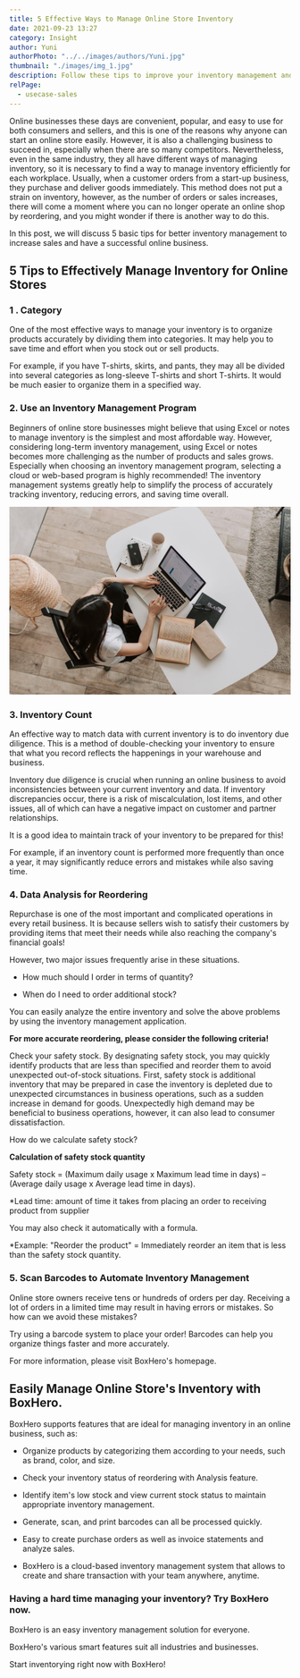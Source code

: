 ```yaml
---
title: 5 Effective Ways to Manage Online Store Inventory
date: 2021-09-23 13:27
category: Insight
author: Yuni
authorPhoto: "../../images/authors/Yuni.jpg"
thumbnail: "./images/img_1.jpg"
description: Follow these tips to improve your inventory management and be one step closer to a successful business.
relPage:
  - usecase-sales
---
```


Online businesses these days are convenient, popular, and easy to use for both consumers and sellers, and this is one of the reasons why anyone can start an online store easily. However, it is also a challenging business to succeed in, especially when there are so many competitors. Nevertheless, even in the same industry, they all have different ways of managing inventory, so it is necessary to find a way to manage inventory efficiently for each workplace. Usually, when a customer orders from a start-up business, they purchase and deliver goods immediately. This method does not put a strain on inventory, however, as the number of orders or sales increases, there will come a moment where you can no longer operate an online shop by reordering, and you might wonder if there is another way to do this.

In this post, we will discuss 5 basic tips for better inventory management to increase sales and have a successful online business.

## 5 Tips to Effectively Manage Inventory for Online Stores

### 1 . Category

One of the most effective ways to manage your inventory is to organize products accurately by dividing them into categories. It may help you to save time and effort when you stock out or sell products.

For example, if you have T-shirts, skirts, and pants, they may all be divided into several categories as long-sleeve T-shirts and short T-shirts. It would be much easier to organize them in a specified way.

### 2. Use an Inventory Management Program

Beginners of online store businesses might believe that using Excel or notes to manage inventory is the simplest and most affordable way. However, considering long-term inventory management, using Excel or notes becomes more challenging as the number of products and sales grows. Especially when choosing an inventory management program, selecting a cloud or web-based program is highly recommended! The inventory management systems greatly help to simplify the process of accurately tracking inventory, reducing errors, and saving time overall.

![Control stock by using an inventory management system](images/img_2.jpg)

### 3. Inventory Count

An effective way to match data with current inventory is to do inventory due diligence. This is a method of double-checking your inventory to ensure that what you record reflects the happenings in your warehouse and business.

Inventory due diligence is crucial when running an online business to avoid inconsistencies between your current inventory and data. If inventory discrepancies occur, there is a risk of miscalculation, lost items, and other issues, all of which can have a negative impact on customer and partner relationships.

It is a good idea to maintain track of your inventory to be prepared for this!

For example, if an inventory count is performed more frequently than once a year, it may significantly reduce errors and mistakes while also saving time.



### 4. Data Analysis for Reordering

Repurchase is one of the most important and complicated operations in every retail business. It is because sellers wish to satisfy their customers by providing items that meet their needs while also reaching the company's financial goals!

However, two major issues frequently arise in these situations.

- How much should I order in terms of quantity?

- When do I need to order additional stock?

You can easily analyze the entire inventory and solve the above problems by using the inventory management application.



**For more accurate reordering, please consider the following criteria!**

Check your safety stock. By designating safety stock, you may quickly identify products that are less than specified and reorder them to avoid unexpected out-of-stock situations. First, safety stock is additional inventory that may be prepared in case the inventory is depleted due to unexpected circumstances in business operations, such as a sudden increase in demand for goods. Unexpectedly high demand may be beneficial to business operations, however, it can also lead to consumer dissatisfaction.



How do we calculate safety stock?

<tip-box>

**Calculation of safety stock quantity**

Safety stock = (Maximum daily usage x Maximum lead time in days) – (Average daily usage x Average lead time in days).

<gray-text>*Lead time: amount of time it takes from placing an order to receiving product from supplier</gray-text>

</tip-box>



You may also check it automatically with a formula.

<gray-text>*Example: "Reorder the product" = Immediately reorder an item that is less than the safety stock quantity.</gray-text>



### 5. Scan Barcodes to Automate Inventory Management

Online store owners receive tens or hundreds of orders per day. Receiving a lot of orders in a limited time may result in having errors or mistakes. So how can we avoid these mistakes?

Try using a barcode system to place your order! Barcodes can help you organize things faster and more accurately.

For more information, please visit BoxHero's homepage.







## Easily Manage Online Store's Inventory with BoxHero.

BoxHero supports features that are ideal for managing inventory in an online business, such as:

- Organize products by categorizing them according to your needs, such as brand, color, and size.

- Check your inventory status of reordering with Analysis feature.

- Identify item's low stock and view current stock status to maintain appropriate inventory management.

- Generate, scan, and print barcodes can all be processed quickly.

- Easy to create purchase orders as well as invoice statements and analyze sales.

- BoxHero is a cloud-based inventory management system that allows to create and share transaction with your team anywhere, anytime.



<tip-box>

### Having a hard time managing your inventory? Try BoxHero now.

BoxHero is an easy inventory management solution for everyone.

BoxHero's various smart features suit all industries and businesses.

Start inventorying right now with BoxHero!

</tip-box>

